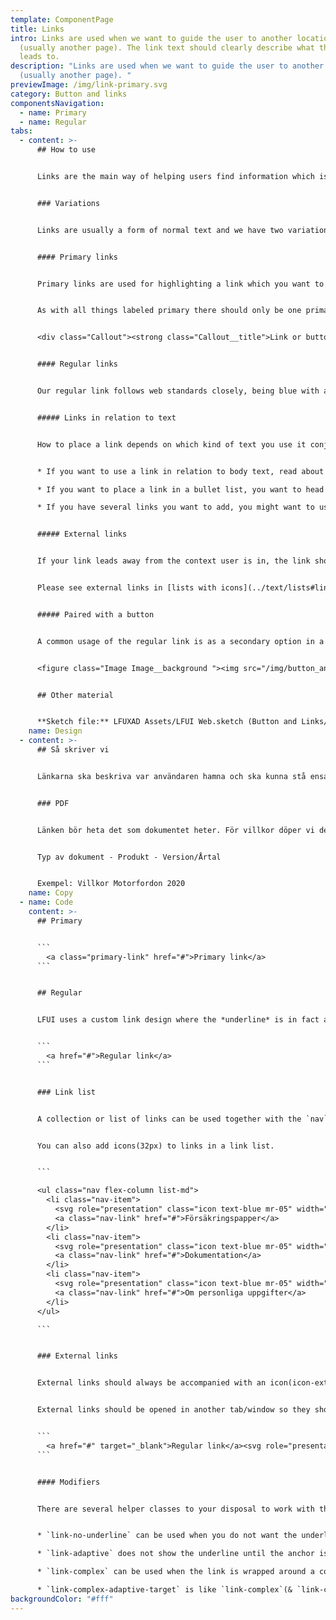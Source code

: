 ```yaml
---
template: ComponentPage
title: Links
intro: Links are used when we want to guide the user to another location
  (usually another page). The link text should clearly describe what the link
  leads to.
description: "Links are used when we want to guide the user to another location
  (usually another page). "
previewImage: /img/link-primary.svg
category: Button and links
componentsNavigation:
  - name: Primary
  - name: Regular
tabs:
  - content: >-
      ## How to use


      Links are the main way of helping users find information which isn't included in the current page/view. Examples of where links can lead are another page on our webpage, a pdf with more info or a link to an external webpage. Links can also be used to let users jump to a different part of the same page.


      ### Variations


      Links are usually a form of normal text and we have two variations of links; primary and regular. However, headings can also be links (especially on [cards](../page-content/card)) - this use case is described under [Headings.](../text/headings#linked-headline)


      #### Primary links


      Primary links are used for highlighting a link which you want to put extra emphasis on. Examples include repeating the message of a [primary button](buttons#primary-buttons) further down in the page (a pattern which can often be seen on product pages on lansforsakringar.se) or as part of a [call out](../page-content/callout). 


      As with all things labeled primary there should only be one primary item (link/button) per block (and preferably page). Layout-wise the primary link is rather "heavy" with an arrow after the text, meaning it should be used sparsely. 


      <div class="Callout"><strong class="Callout__title">Link or button? </strong><p class="Callout__text">The first time you show a link in a page you might want to use a primary button instead to give extra emphasis to the link, especially at the top of pages. The further down you are, the better it is to use link-styling.</p></div>


      #### Regular links


      Our regular link follows web standards closely, being blue with an underline. On hover it changes colour to a darker shade of blue. Depending on context, there are some aspects to consider:


      ##### Links in relation to text


      How to place a link depends on which kind of text you use it conjuction with. We have placed our recommendations on the pages of the various text types:


      * If you want to use a link in relation to body text, read about how to do it on the [body text-page](../text/body-text#links-in-body-text). 

      * If you want to place a link in a bullet list, you want to head over to [lists](../text/lists).

      * If you have several links you want to add, you might want to use a [link list](../text/lists#link-list) instead.


      ##### External links


      If your link leads away from the context user is in, the link should be amended with an external link icon. This includes changing technical environment within Länsförsäkringar's world (like a link in Mina Sidor leading to lansforsakringar.se). The icon should come after the link text and links should open in a new tab/window (depending on the user's browser settings).


      Please see external links in [lists with icons](../text/lists#link-list) for an exception.


      ##### Paired with a button


      A common usage of the regular link is as a secondary option in a flow with multiple options. Depending on what the link does, it is either placed to the far left in height with the primary button (for "backwards"-functionality) or just prior the primary button (for "cancel"-functionality). The image below shows one of the rare cases where both options exist.


      <figure class="Image Image__background "><img src="/img/button_and_text.png" srcset="/img/button_and_text.png 2x" alt="Regular links next to a primary button in a flow where both backwards and cancel-options exist."><figcaption><div class="Image__caption">Regular links next to a primary button in a flow where both backwards and cancel-options exist.</div></figcaption></figure>


      ## Other material


      **Sketch file:** LFUXAD Assets/LFUI Web.sketch (Button and Links/ "Primary link" and "Secondary link")
    name: Design
  - content: >-
      ## Så skriver vi


      Länkarna ska beskriva var användaren hamna och ska kunna stå ensamma. Undvik "Läs mer" och "Klicka här". Kan med fördel vara fler ord (max 7) ur SEO-synpunkt om de ligger på publik webbplats.


      ### PDF


      Länken bör heta det som dokumentet heter. För villkor döper vi dem till: 


      Typ av dokument - Produkt - Version/Årtal


      Exempel: Villkor Motorfordon 2020
    name: Copy
  - name: Code
    content: >-
      ## Primary


      ```
        <a class="primary-link" href="#">Primary link</a>
      ```


      ## Regular


      LFUI uses a custom link design where the *underline* is in fact a background-image, placed below the text. The link styling is added when an anchor tag has a `href`-value. 


      ```
        <a href="#">Regular link</a>
      ```


      ### Link list


      A collection or list of links can be used together with the `nav` class on their parent to gather the links in a list for easy overview. Use the `<nav>` html element where the links are a part of the main navigation.


      You can also add icons(32px) to links in a link list.


      ```

      <ul class="nav flex-column list-md">
        <li class="nav-item">
          <svg role="presentation" class="icon text-blue mr-05" width="32" height="32"><use xlink:href="#icon-pdf-doc-32"></use></svg>
          <a class="nav-link" href="#">Försäkringspapper</a>
        </li>
        <li class="nav-item">
          <svg role="presentation" class="icon text-blue mr-05" width="32" height="32"><use xlink:href="#icon-pdf-doc-32"></use></svg>
          <a class="nav-link" href="#">Dokumentation</a>
        </li>
        <li class="nav-item">
          <svg role="presentation" class="icon text-blue mr-05" width="32" height="32"><use xlink:href="#icon-pdf-doc-32"></use></svg>
          <a class="nav-link" href="#">Om personliga uppgifter</a>
        </li>
      </ul>

      ```


      ### External links


      External links should always be accompanied with an icon(icon-external-link-20) after it, except in Link list then it should be placed before the link and icon-external-link-32 should be used.


      External links should be opened in another tab/window so they should have the target attribute set to **_blank.**


      ```
        <a href="#" target="_blank">Regular link</a><svg role="presentation" class="text-blue icon-right icon  icon-nudge-up-01" width="20" height="20"><use xlink:href="#icon-external-link-20"></use></svg>
      ```


      #### Modifiers


      There are several helper classes to your disposal to work with this link styling.


      * `link-no-underline` can be used when you do not want the underline.

      * `link-adaptive` does not show the underline until the anchor is interacted with.

      * `link-complex` can be used when the link is wrapped around a container and you want the correct link behavior on a targeted element within the container.

      * `link-complex-adaptive-target` is like `link-complex`(& `link-complex-target`), but the link does not get the default link styling, and instead gets the adaptive, inherit styling. Used mainly in the header and footer components.
backgroundColor: "#fff"
---
```

